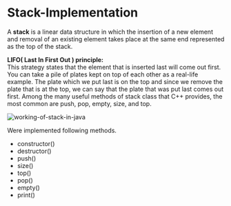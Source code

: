 # Stack-Implementation

A **stack** is a linear data structure in which the insertion of a new element and removal of an existing element takes place at the same end represented as the top of the stack.


**LIFO( Last In First Out ) principle:**    
This strategy states that the element that is inserted last will come out first. You can take a pile of plates kept on top of each other as a real-life example. The plate which we put last is on the top and since we remove the plate that is at the top, we can say that the plate that was put last comes out first.
Among the many useful methods of stack class that C++ provides, the most common are push, pop, empty, size, and top.

![working-of-stack-in-java](https://github.com/anush-hambardzumyan/Stack-Implementation/assets/66312436/fff2f781-d95d-47c6-b9eb-d7a6e71389cb)

Were implemented following methods.
* constructor()
* destructor()
* push()
* size()
* top()
* pop()
* empty()
* print()
